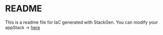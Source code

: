 # README
This is a readme file for IaC generated with StackGen.
You can modify your appStack -> [here](http://main.dev.stackgen.com/appstacks/f9fa452b-736d-428d-8c09-67fb46dad5e0)
